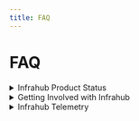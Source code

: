 ```yaml
---
title: FAQ
---
```


# FAQ

<details>
<summary>Infrahub Product Status</summary>

## What is the status of the Infrahub Project?

Infrahub offers best in class features for infrastructure automation such as:

- Customizable schemas
- Git-like branching and merging
- CI validations and approval process
- Object Profiles
- IPAM with IPv4 and IPv6 support
- Resource Managment
- User Defined Artifact Generation in CI
- User Defined Object Generation
- GUI, API, and SDK operations
- Data import with Infrahub Sync

Infrahub is still being actively developed with new features and functionalities coming on a regular basis. Check out our [roadmap](https://opsmill.atlassian.net/jira/discovery/share/views/7e5d4ab1-63d7-405e-b453-ad50cd9d5b71) to see where we aer going next!

### Can I deploy Infrahub in production?

Yes. Infrahub can be deployed in a production environment. If you are deploying a large production environment we recommend reacthing out to our customer success team at customer-success@opsmill.com to understand any specific requirments for your deployment.

</details>

<details>
<summary>Getting Involved with Infrahub</summary>

## How can I submit a feature request?

We accept feature requests in our [GitHub](https://github.com/opsmill/infrahub/issues), in our [Discord](https://discord.gg/typQmqXan5)

## How can I get involved?

There are a few different ways to get involved with Infrahub:

1. As you use Infrahub, submit bugs and feature requests.
2. Reach out to OpsMill on [Discord](https://discord.gg/typQmqXan5) and set up a user feedback session to share your thoughts with us.
3. If you are a developer make a ticket on our [GitHub](https://github.com/opsmill/infrahub/issues) and send a PR our way to fix it.

</details>

<details>
<summary>Infrahub Telemetry</summary>

## Does Infrahub Collect Telemetry?

Infrahub collects limited telemetry for the purpose of product analytics.

### Telemetry Items Collected

1. Up/Down status of services
2. Number of Nodes
3. Number of Objects Created
4. Count of Branches Created
5. Count of Branches not yet merged
6. Number of Resource Pools
7. Obfuscated Schema Summary
8. Infrahub Version
9. Number of GIT Repositories
10. Number of workers
11. Number of generators
12. Number of artifact definitions
13. Number of times artifacts are being generated
14. Number of transformation
15. Number of groups
16. Number of profiles
17. Number of webhooks
18. Number of times webhooks fired

### Controlling Telemetry

To disable telemetry you can set INFRAHUB_TELEMETRY_OPTOUT prior to the build step for Infrahub.
    export INFRAHUB_TELEMETRY_OPTOUT=true

</details>